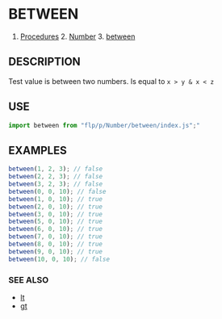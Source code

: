 # BETWEEN

1. [Procedures](../README.md)
    2. [Number](../README.md)
        3. [between](./README.md)

## DESCRIPTION

Test value is between two numbers. Is equal to `x > y & x < z`


## USE

```javascript
import between from "flp/p/Number/between/index.js";"
```

## EXAMPLES

```javascript
between(1, 2, 3); // false
between(2, 2, 3); // false
between(3, 2, 3); // false
between(0, 0, 10); // false
between(1, 0, 10); // true
between(2, 0, 10); // true
between(3, 0, 10); // true
between(5, 0, 10); // true
between(6, 0, 10); // true
between(7, 0, 10); // true
between(8, 0, 10); // true
between(9, 0, 10); // true
between(10, 0, 10); // false
```

### SEE ALSO

- [lt](../lt/README.md)
- [gt](../lt/README.md)
